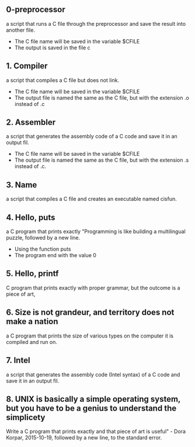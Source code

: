 ## 0-preprocessor
a script that runs a C file through the preprocessor and save the result into another file.
* The C file name will be saved in the variable $CFILE
* The output is saved in the file c
## 1. Compiler
a script that compiles a C file but does not link.
* The C file name will be saved in the variable $CFILE
* The output file is named the same as the C file, but with the extension .o instead of .c
## 2. Assembler
a script that generates the assembly code of a C code and save it in an output fil.
* The C file name will be saved in the variable $CFILE
* The output file is named the same as the C file, but with the extension .s instead of .c.
## 3. Name
a script that compiles a C file and creates an executable named cisfun.
## 4. Hello, puts
a C program that prints exactly "Programming is like building a multilingual puzzle, followed by a new line.
* Using the function puts
* The program end with the value 0
## 5. Hello, printf
C program that prints exactly with proper grammar, but the outcome is a piece of art,
## 6. Size is not grandeur, and territory does not make a nation 
a C program that prints the size of various types on the computer it is compiled and run on.
## 7. Intel
a script that generates the assembly code (Intel syntax) of a C code and save it in an output fil.
## 8. UNIX is basically a simple operating system, but you have to be a genius to understand the simplicety
Write a C program that prints exactly and that piece of art is useful" - Dora Korpar, 2015-10-19, followed by a new line, to the standard error.
